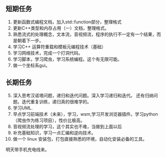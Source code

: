 ## 短期任务
1. 更新函数式编程文档，加入std::function部分，整理格式
2. 更新C++类型和内存占用（一）文档，整理格式。
3. 熟悉流式的处理概念，文本流，音视频流，程序的执行不一定有一个结果，而是朝着下一步。
4. 学习C++ 运算符重载和模板元编程技术（基础）
5. 学习网络技术，完成一个打洞代码。
6. 学习脚本，学习爬虫，学习系统编程。这个有无限可能。
7. 做一个坐标系gui。
## 长期任务

5. 深入思考汉诺塔问题，递归和迭代问题。深入学习递归和迭代。 还有归纳问题。迭代重复训练，递归真的很难学的。
6. 学习UML.
7. 早点学习前端技术（未来），学习，wsm,学习开发浏览器插件。学习python（爬虫作为练习项目），性价比极高。
8. 音视频流处理的学习，这个其实也不难，当做到上面以后
9. 补充基础知识，学习一点汇编和逆向技术。
10. 做一个 linux 安装包，打包直接熟悉的环境，自动化安装必备的工具。



明天带手机充电线来。